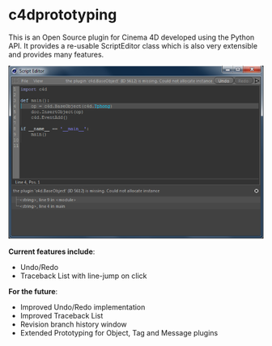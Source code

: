 # c4dprototyping

This is an Open Source plugin for Cinema 4D developed using the Python
API. It provides a re-usable ScriptEditor class which is also very
extensible and provides many features.

![Preview of the Script Editor](preview.png)

__Current features include__:

- Undo/Redo
- Traceback List with line-jump on click

__For the future__:

- Improved Undo/Redo implementation
- Improved Traceback List
- Revision branch history window
- Extended Prototyping for Object, Tag and Message plugins

